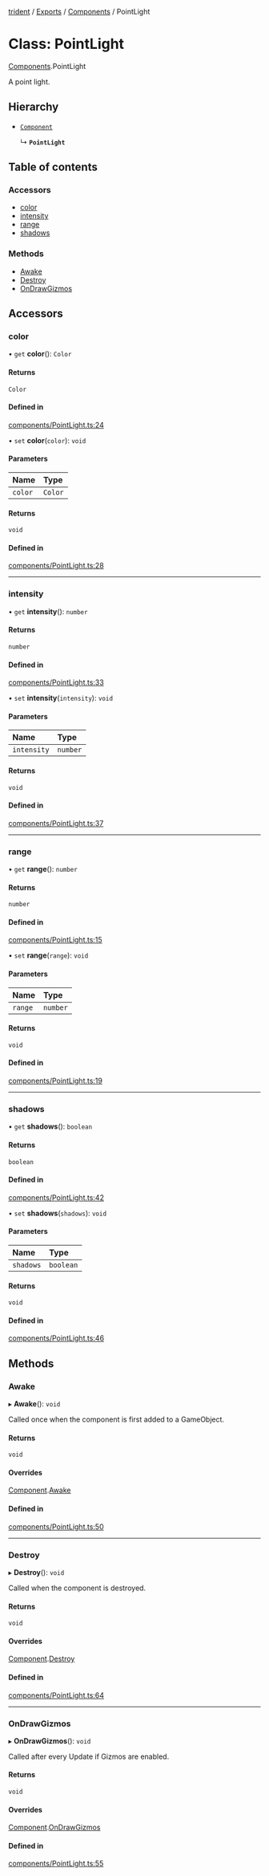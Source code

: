 [trident](../README.md) / [Exports](../modules.md) / [Components](../modules/Components.md) / PointLight

# Class: PointLight

[Components](../modules/Components.md).PointLight

A point light.

## Hierarchy

- [`Component`](Components.Component.md)

  ↳ **`PointLight`**

## Table of contents

### Accessors

- [color](Components.PointLight.md#color)
- [intensity](Components.PointLight.md#intensity)
- [range](Components.PointLight.md#range)
- [shadows](Components.PointLight.md#shadows)

### Methods

- [Awake](Components.PointLight.md#awake)
- [Destroy](Components.PointLight.md#destroy)
- [OnDrawGizmos](Components.PointLight.md#ondrawgizmos)

## Accessors

### color

• `get` **color**(): `Color`

#### Returns

`Color`

#### Defined in

[components/PointLight.ts:24](https://github.com/AIFanatic/Trident/blob/5fab94d/src/components/PointLight.ts#L24)

• `set` **color**(`color`): `void`

#### Parameters

| Name | Type |
| :------ | :------ |
| `color` | `Color` |

#### Returns

`void`

#### Defined in

[components/PointLight.ts:28](https://github.com/AIFanatic/Trident/blob/5fab94d/src/components/PointLight.ts#L28)

___

### intensity

• `get` **intensity**(): `number`

#### Returns

`number`

#### Defined in

[components/PointLight.ts:33](https://github.com/AIFanatic/Trident/blob/5fab94d/src/components/PointLight.ts#L33)

• `set` **intensity**(`intensity`): `void`

#### Parameters

| Name | Type |
| :------ | :------ |
| `intensity` | `number` |

#### Returns

`void`

#### Defined in

[components/PointLight.ts:37](https://github.com/AIFanatic/Trident/blob/5fab94d/src/components/PointLight.ts#L37)

___

### range

• `get` **range**(): `number`

#### Returns

`number`

#### Defined in

[components/PointLight.ts:15](https://github.com/AIFanatic/Trident/blob/5fab94d/src/components/PointLight.ts#L15)

• `set` **range**(`range`): `void`

#### Parameters

| Name | Type |
| :------ | :------ |
| `range` | `number` |

#### Returns

`void`

#### Defined in

[components/PointLight.ts:19](https://github.com/AIFanatic/Trident/blob/5fab94d/src/components/PointLight.ts#L19)

___

### shadows

• `get` **shadows**(): `boolean`

#### Returns

`boolean`

#### Defined in

[components/PointLight.ts:42](https://github.com/AIFanatic/Trident/blob/5fab94d/src/components/PointLight.ts#L42)

• `set` **shadows**(`shadows`): `void`

#### Parameters

| Name | Type |
| :------ | :------ |
| `shadows` | `boolean` |

#### Returns

`void`

#### Defined in

[components/PointLight.ts:46](https://github.com/AIFanatic/Trident/blob/5fab94d/src/components/PointLight.ts#L46)

## Methods

### Awake

▸ **Awake**(): `void`

Called once when the component is first added to a GameObject.

#### Returns

`void`

#### Overrides

[Component](Components.Component.md).[Awake](Components.Component.md#awake)

#### Defined in

[components/PointLight.ts:50](https://github.com/AIFanatic/Trident/blob/5fab94d/src/components/PointLight.ts#L50)

___

### Destroy

▸ **Destroy**(): `void`

Called when the component is destroyed.

#### Returns

`void`

#### Overrides

[Component](Components.Component.md).[Destroy](Components.Component.md#destroy)

#### Defined in

[components/PointLight.ts:64](https://github.com/AIFanatic/Trident/blob/5fab94d/src/components/PointLight.ts#L64)

___

### OnDrawGizmos

▸ **OnDrawGizmos**(): `void`

Called after every Update if Gizmos are enabled.

#### Returns

`void`

#### Overrides

[Component](Components.Component.md).[OnDrawGizmos](Components.Component.md#ondrawgizmos)

#### Defined in

[components/PointLight.ts:55](https://github.com/AIFanatic/Trident/blob/5fab94d/src/components/PointLight.ts#L55)
